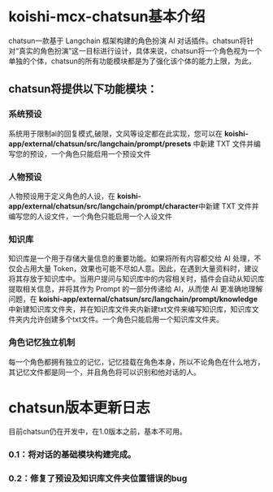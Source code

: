 # koishi-mcx-chatsun基本介绍

chatsun一款基于 Langchain 框架构建的角色扮演 AI 对话插件。chatsun将针对“真实的角色扮演”这一目标进行设计，具体来说，chatsun将一个角色视为一个单独的个体，chatsun的所有功能模块都是为了强化该个体的能力上限，为此，

## chatsun将提供以下功能模块：

### 系统预设
系统用于限制ai的回复模式,破限，文风等设定都在此实现，您可以在 **koishi-app/external/chatsun/src/langchain/prompt/presets** 中新建 TXT 文件并编写您的预设，一个角色只能启用一个预设文件

### 人物预设
人物预设用于定义角色的人设，在 **koishi-app/external/chatsun/src/langchain/prompt/character**中新建 TXT 文件并编写您的人设文件，一个角色只能启用一个人设文件

### 知识库
知识库是一个用于存储大量信息的重要功能。如果将所有内容都交给 AI 处理，不仅会占用大量 Token，效果也可能不尽如人意。因此，在遇到大量资料时，建议将其存放于知识库中。当用户提问与知识库中的内容相关时，插件会自动从知识库提取相关信息，并将其作为 Prompt 的一部分传递给 AI，从而使 AI 更准确地理解问题，在 **koishi-app/external/chatsun/src/langchain/prompt/knowledge** 中新建知识库文件夹，并在知识库文件夹内新建txt文件来编写知识库，知识库文件夹内允许创建多个txt文件。一个角色只能启用一个知识库文件夹。

### 角色记忆独立机制
每一个角色都拥有独立的记忆，记忆挂载在角色本身，所以不论角色在什么地方，其记忆文件都是同一个，并且角色将可以识别和他对话的人。



# chatsun版本更新日志
目前chatsun仍在开发中，在1.0版本之前，基本不可用。

### 0.1：将对话的基础模块构建完成。
### 0.2：修复了预设及知识库文件夹位置错误的bug
